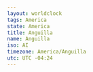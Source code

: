 ```yaml
---
layout: worldclock
tags: America
state: America
title: Anguilla
name: Anguilla
iso: AI
timezone: America/Anguilla
utc: UTC -04:24
---
```


